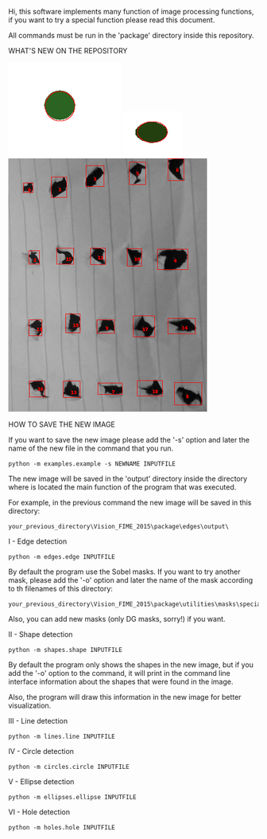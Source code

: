 Hi, this software implements many function of image processing functions, if you want to try a special function please read this document.

All commands must be run in the 'package' directory inside this repository.

WHAT'S NEW ON THE REPOSITORY

![Circle](https://github.com/KevinMichelle/Vision_FIME_2015/blob/master/package/circles/output/sample1.png)
![Ellipse](https://github.com/KevinMichelle/Vision_FIME_2015/blob/master/package/ellipses/output/sample1.png)
![Hole](https://github.com/KevinMichelle/Vision_FIME_2015/blob/master/package/holes/output/sample1.png)
	
HOW TO SAVE THE NEW IMAGE

If you want to save the new image please add the '-s' option and later the name of the new file in the command that you run.

	python -m examples.example -s NEWNAME INPUTFILE
	
The new image will be saved in the 'output' directory inside the directory where is located the main function of the program that was executed.

For example, in the previous command the new image will be saved in this directory:

	your_previous_directory\Vision_FIME_2015\package\edges\output\

I - Edge detection

	python -m edges.edge INPUTFILE
	
By default the program use the Sobel masks. If you want to try another mask, please add the '-o' option and later the name of the mask according to th filenames of this directory: 
	
	your_previous_directory\Vision_FIME_2015\package\utilities\masks\special\
	
Also, you can add new masks (only DG masks, sorry!) if you want.

II - Shape detection

	python -m shapes.shape INPUTFILE

By default the program only shows the shapes in the new image, but if you add the '-o' option to the command, it will print in the command line interface information about the shapes that were found in the image. 
	
Also, the program will draw this information in the new image for better visualization.

III - Line detection

	python -m lines.line INPUTFILE

IV - Circle detection

	python -m circles.circle INPUTFILE
	
V - Ellipse detection

	python -m ellipses.ellipse INPUTFILE
	
VI - Hole detection

	python -m holes.hole INPUTFILE